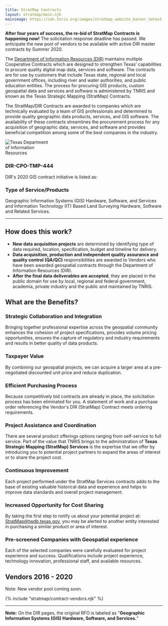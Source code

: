 ```yaml
---
title: StratMap Contracts
layout: stratmap/main.njk
mainimage: https://cdn.tnris.org/images/stratmap_website_banner_notext.jpg
---
```


<section class="container-md">
<div class="row">

<div class="col-lg-8 mx-auto d-block">
<p class="lead"><strong>After four years of success, the re-bid of StratMap Contracts is happening now!</strong> The solicitation response deadline has passed. We anticipate the new pool of vendors to be available with active DIR master contracts by Summer 2020.
</p>
<p>The <a href="https://dir.texas.gov/">Department of Information Resources (DIR)</a> maintains multiple Cooperative Contracts which are designed to strengthen Texas’ capabilities to procure quality digital map data, services and software. The contracts are for use by customers that include Texas state, regional and local government offices, including river and water authorities, and public education entities. The process for procuring GIS products, custom geospatial data and services and software is administered by TNRIS and known as the Texas Strategic Mapping (StratMap) Contracts.</p>

<p>The StratMap/DIR Contracts are awarded to companies which are technically evaluated by a team of GIS professionals and determined to provide quality geographic data products, services, and GIS software. The availability of these contracts streamlines the procurement process for any acquisition of geographic data, services, and software and provides beneficial competition among some of the best companies in the industry.
</p>

</div>

<div class="col-lg-4">
  <div class="card card-body well-md">
    <div class="row">
      <div class="col-lg-12">
        <img style="max-width: 150px;" src="https://cdn.tnris.org/images/dir_logo_md.png" alt="Texas Department of Information Resources">
        <h3>DIR-CPO-TMP-444</h3>
        <p>DIR's 2020 GIS contract initiative is listed as:</p>
            <h3>Type of Service/Products</h3>
            <p>Geographic Information Systems (GIS) Hardware, Software, and Services and Information Technology (IT) Based Land Surveying Hardware, Software and Related Services.</p>
      </div>
    </div>
  </div>
</div>
<hr>
<div class="row">
<div class="col-lg-5">
<h2>How does this work?</h2>

<p><ul class="stratmap-work">
<li><strong>New data acquisition projects</strong> are determined by identifying type of data required, location, specification, budget and timeline for delivery.</li>
<li><strong>Data acquisition, production and independent quality assurance and quality control (QA/QC)</strong> responsibilities are awarded to Vendors who have been awarded geospatial contracts through the Department of Information Resources (DIR).</li>
<li><strong>After the final data deliverables are accepted</strong>, they are placed in the public domain for use by local, regional and federal government, academia, private industry and the public and maintained by TNRIS.</li>
</ul></p>

<h2>What are the Benefits?</h2>

<h3>Strategic Collaboration and Integration</h3>
<p>Bringing together professional expertise across the geospatial community enhances the cohesion of project specifications, provides volume pricing opportunities, ensures the capture of regulatory and industry requirements and results in better quality of data products.</p>

<h3>Taxpayer Value</h3>
<p>By combining our geospatial projects, we can acquire a larger area at a pre-negotiated discounted unit price and reduce duplication.</p>

<h3>Efficient Purchasing Process</h3>
<p>Because competitively bid contracts are already in place, the solicitation process has been eliminated for you. A statement of work and a purchase order referencing the Vendor's DIR (StratMap) Contract meets ordering requirements.</p>

<h3>Project Assistance and Coordination</h3>
<p>There are several product offerings options ranging from self-service to full service. Part of the value that TNRIS brings to the administration of <strong>Texas Strategic Mapping (StratMap) Services</strong> is the expertise that we offer by introducing you to potential project partners to expand the areas of interest or to share the project cost.</p>

<h3>Continuous Improvement</h3>
<p>Each project performed under the StratMap Services contracts adds to the base of existing valuable historical data and experience and helps to improve data standards and overall project management.</p>

<h3>Increased Opportunity for Cost Sharing</h3>

<p>By taking the first step to notify us about your potential project at: <a href="mailto:StratMap@twdb.texas.gov">StratMap@twdb.texas.gov</a>, you may be alerted to another entity interested in purchasing a similar product or area of interest.</p>

<h3>Pre-screened Companies with Geospatial experience</h3>
<p>Each of the selected companies were carefully evaluated for project experience and success. Qualifications include project experience, technology innovation, professional staff, and available resources.</p>
</div>

<div class="col-lg-7">
<h2 class="text-center">Vendors 2016 - 2020</h2>
<div class="alert alert-warning text-center"><p class="lead">Note: New vendor pool coming soon.</p></div>
<div class="row">
{% include "stratmap/contract-vendors.njk" %}
</div>

<hr class="clearfix">
<p>
<strong>Note:</strong> On the DIR pages, the original RFO is labeled as "​<strong>Geographic Information Systems (GIS) Hardware, Software, and Services.</strong>"</p>

</div>

</div>
</section>
